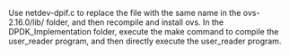Use netdev-dpif.c to replace the file with the same name in the ovs-2.16.0/lib/ folder, and then recompile and install ovs. In the DPDK_Implementation folder, execute the make command to compile the user_reader program, and then directly execute the user_reader program.
